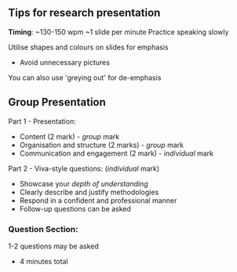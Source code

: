 
## Tips for research presentation

**Timing**:
~130-150 wpm
~1 slide per minute
Practice speaking slowly


Utilise shapes and colours on slides for emphasis
- Avoid unnecessary pictures

You can also use 'greying out' for de-emphasis


## Group Presentation

Part 1 - Presentation:
- Content (2 mark) - *group* mark
- Organisation and structure (2 marks) - *group* mark
- Communication and engagement (2 mark) - *individual* mark

Part 2 - Viva-style questions: (*individual* mark)
- Showcase your *depth of understanding*
- Clearly describe and justify methodologies
- Respond in a confident and professional manner
- Follow-up questions can be asked


### Question Section:
1-2 questions may be asked
- 4 minutes total









